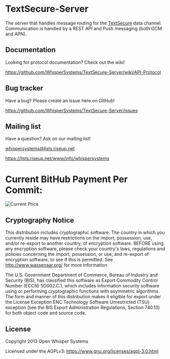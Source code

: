 TextSecure-Server
=================

The server that handles message routing for the
[TextSecure](https://github.com/whispersystems/TextSecure/) data channel.  Communication
is handled by a REST API and Push messaging (both GCM and APN).

Documentation
-------------

Looking for protocol documentation? Check out the wiki!

https://github.com/WhisperSystems/TextSecure-Server/wiki/API-Protocol


Bug tracker
-----------

Have a bug? Please create an issue here on GitHub!

https://github.com/WhisperSystems/TextSecure-Server/issues


Mailing list
------------

Have a question? Ask on our mailing list!

whispersystems@lists.riseup.net

https://lists.riseup.net/www/info/whispersystems

Current BitHub Payment Per Commit:
=================
![Current Price](https://bithub.herokuapp.com/v1/status/payment/commit)


Cryptography Notice
------------

This distribution includes cryptographic software. The country in which you currently reside may have restrictions on the import, possession, use, and/or re-export to another country, of encryption software.
BEFORE using any encryption software, please check your country's laws, regulations and policies concerning the import, possession, or use, and re-export of encryption software, to see if this is permitted.
See <http://www.wassenaar.org/> for more information.

The U.S. Government Department of Commerce, Bureau of Industry and Security (BIS), has classified this software as Export Commodity Control Number (ECCN) 5D002.C.1, which includes information security software using or performing cryptographic functions with asymmetric algorithms.
The form and manner of this distribution makes it eligible for export under the License Exception ENC Technology Software Unrestricted (TSU) exception (see the BIS Export Administration Regulations, Section 740.13) for both object code and source code.

License
---------------------

Copyright 2013 Open Whisper Systems

Licensed under the AGPLv3: https://www.gnu.org/licenses/agpl-3.0.html
